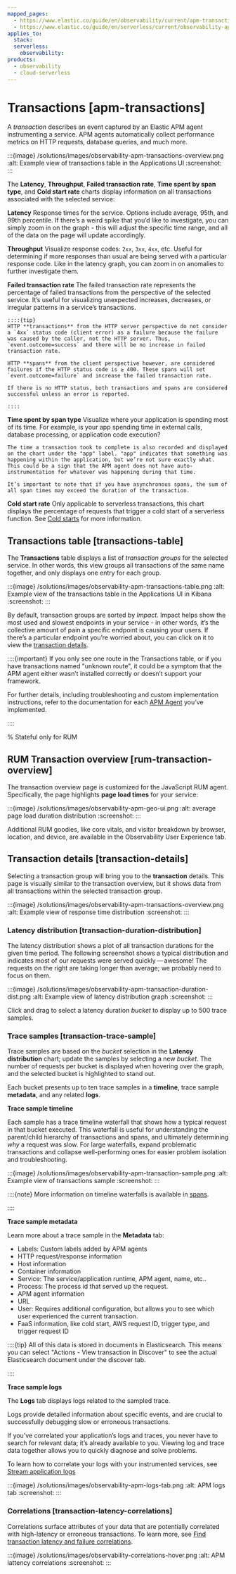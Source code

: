 ```yaml
---
mapped_pages:
  - https://www.elastic.co/guide/en/observability/current/apm-transactions.html
  - https://www.elastic.co/guide/en/serverless/current/observability-apm-transactions.html
applies_to:
  stack:
  serverless:
    observability:
products:
  - observability
  - cloud-serverless
---
```


# Transactions [apm-transactions]

A *transaction* describes an event captured by an Elastic APM agent instrumenting a service. APM agents automatically collect performance metrics on HTTP requests, database queries, and much more.

:::{image} /solutions/images/observability-apm-transactions-overview.png
:alt: Example view of transactions table in the Applications UI
:screenshot:
:::

The **Latency**, **Throughput**, **Failed transaction rate**, **Time spent by span type**, and **Cold start rate** charts display information on all transactions associated with the selected service:

**Latency**
   Response times for the service. Options include average, 95th, and 99th percentile. If there’s a weird spike that you’d like to investigate, you can simply zoom in on the graph - this will adjust the specific time range, and all of the data on the page will update accordingly.

**Throughput**
   Visualize response codes: `2xx`, `3xx`, `4xx`, etc. Useful for determining if more responses than usual are being served with a particular response code. Like in the latency graph, you can zoom in on anomalies to further investigate them.

**Failed transaction rate**
   The failed transaction rate represents the percentage of failed transactions from the perspective of the selected service. It’s useful for visualizing unexpected increases, decreases, or irregular patterns in a service’s transactions.

    ::::{tip}
    HTTP **transactions** from the HTTP server perspective do not consider a `4xx` status code (client error) as a failure because the failure was caused by the caller, not the HTTP server. Thus, `event.outcome=success` and there will be no increase in failed transaction rate.

    HTTP **spans** from the client perspective however, are considered failures if the HTTP status code is ≥ 400. These spans will set `event.outcome=failure` and increase the failed transaction rate.

    If there is no HTTP status, both transactions and spans are considered successful unless an error is reported.

    ::::

**Time spent by span type**
   Visualize where your application is spending most of its time. For example, is your app spending time in external calls, database processing, or application code execution?

    The time a transaction took to complete is also recorded and displayed on the chart under the "app" label. "app" indicates that something was happening within the application, but we’re not sure exactly what. This could be a sign that the APM agent does not have auto-instrumentation for whatever was happening during that time.

    It’s important to note that if you have asynchronous spans, the sum of all span times may exceed the duration of the transaction.

**Cold start rate**
   Only applicable to serverless transactions, this chart displays the percentage of requests that trigger a cold start of a serverless function. See [Cold starts](/solutions/observability/apm/observe-lambda-functions.md#apm-lambda-cold-start-info) for more information.

## Transactions table [transactions-table]

The **Transactions** table displays a list of *transaction groups* for the selected service. In other words, this view groups all transactions of the same name together, and only displays one entry for each group.

:::{image} /solutions/images/observability-apm-transactions-table.png
:alt: Example view of the transactions table in the Applications UI in Kibana
:screenshot:
:::

By default, transaction groups are sorted by *Impact*. Impact helps show the most used and slowest endpoints in your service - in other words, it’s the collective amount of pain a specific endpoint is causing your users. If there’s a particular endpoint you’re worried about, you can click on it to view the [transaction details](/solutions/observability/apm/transactions-ui.md#transaction-details).

::::{important}
If you only see one route in the Transactions table, or if you have transactions named "unknown route", it could be a symptom that the APM agent either wasn’t installed correctly or doesn’t support your framework.

For further details, including troubleshooting and custom implementation instructions, refer to the documentation for each [APM Agent](/reference/apm-agents/index.md) you’ve implemented.

::::

% Stateful only for RUM

## RUM Transaction overview [rum-transaction-overview]

The transaction overview page is customized for the JavaScript RUM agent. Specifically, the page highlights **page load times** for your service:

:::{image} /solutions/images/observability-apm-geo-ui.png
:alt: average page load duration distribution
:screenshot:
:::

Additional RUM goodies, like core vitals, and visitor breakdown by browser, location, and device, are available in the Observability User Experience tab.

## Transaction details [transaction-details]

Selecting a transaction group will bring you to the **transaction** details. This page is visually similar to the transaction overview, but it shows data from all transactions within the selected transaction group.

:::{image} /solutions/images/observability-apm-transactions-overview.png
:alt: Example view of response time distribution
:screenshot:
:::

### Latency distribution [transaction-duration-distribution]

The latency distribution shows a plot of all transaction durations for the given time period. The following screenshot shows a typical distribution and indicates most of our requests were served quickly — awesome! The requests on the right are taking longer than average; we probably need to focus on them.

:::{image} /solutions/images/observability-apm-transaction-duration-dist.png
:alt: Example view of latency distribution graph
:screenshot:
:::

Click and drag to select a latency duration *bucket* to display up to 500 trace samples.

### Trace samples [transaction-trace-sample]

Trace samples are based on the *bucket* selection in the **Latency distribution** chart; update the samples by selecting a new *bucket*. The number of requests per bucket is displayed when hovering over the graph, and the selected bucket is highlighted to stand out.

Each bucket presents up to ten trace samples in a **timeline**, trace sample **metadata**, and any related **logs**.

**Trace sample timeline**

Each sample has a trace timeline waterfall that shows how a typical request in that bucket executed. This waterfall is useful for understanding the parent/child hierarchy of transactions and spans, and ultimately determining *why* a request was slow. For large waterfalls, expand problematic transactions and collapse well-performing ones for easier problem isolation and troubleshooting.

:::{image} /solutions/images/observability-apm-transaction-sample.png
:alt: Example view of transactions sample
:screenshot:
:::

::::{note}
More information on timeline waterfalls is available in [spans](/solutions/observability/apm/trace-sample-timeline.md).

::::

**Trace sample metadata**

Learn more about a trace sample in the **Metadata** tab:

* Labels: Custom labels added by APM agents
* HTTP request/response information
* Host information
* Container information
* Service: The service/application runtime, APM agent, name, etc..
* Process: The process id that served up the request.
* APM agent information
* URL
* User: Requires additional configuration, but allows you to see which user experienced the current transaction.
* FaaS information, like cold start, AWS request ID, trigger type, and trigger request ID

::::{tip}
All of this data is stored in documents in Elasticsearch. This means you can select "Actions - View transaction in Discover" to see the actual Elasticsearch document under the discover tab.

::::

**Trace sample logs**

The **Logs** tab displays logs related to the sampled trace.

Logs provide detailed information about specific events, and are crucial to successfully debugging slow or erroneous transactions.

If you’ve correlated your application’s logs and traces, you never have to search for relevant data; it’s already available to you. Viewing log and trace data together allows you to quickly diagnose and solve problems.

To learn how to correlate your logs with your instrumented services, see [Stream application logs](/solutions/observability/logs/stream-application-logs.md)

:::{image} /solutions/images/observability-apm-logs-tab.png
:alt: APM logs tab
:screenshot:
:::

### Correlations [transaction-latency-correlations]

Correlations surface attributes of your data that are potentially correlated with high-latency or erroneous transactions. To learn more, see [Find transaction latency and failure correlations](/solutions/observability/apm/find-transaction-latency-failure-correlations.md).

:::{image} /solutions/images/observability-correlations-hover.png
:alt: APM lattency correlations
:screenshot:
:::